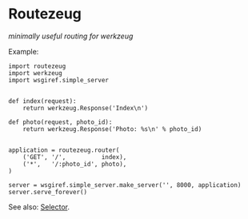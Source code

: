 Routezeug
=========

*minimally useful routing for werkzeug*

Example:

    import routezeug
    import werkzeug
    import wsgiref.simple_server


    def index(request):
        return werkzeug.Response('Index\n')

    def photo(request, photo_id):
        return werkzeug.Response('Photo: %s\n' % photo_id)


    application = routezeug.router(
        ('GET', '/',          index),
        ('*',   '/:photo_id', photo),
    )

    server = wsgiref.simple_server.make_server('', 8000, application)
    server.serve_forever()


See also: [Selector](http://lukearno.com/projects/selector/ "WSGI-level routing").